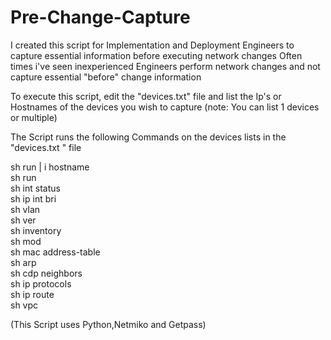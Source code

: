 # Pre-Change-Capture
I created this script for Implementation and Deployment Engineers to capture essential information before executing network changes
Often times i've seen inexperienced Engineers perform network changes and not capture essential "before" change information



To execute this script, edit the "devices.txt" file and list the Ip's or Hostnames of the devices you wish to capture
(note: You can list 1 devices or multiple)

The Script runs the following Commands on the devices lists in the "devices.txt " file

sh run | i hostname<br /> 
sh run<br /> 
sh int status<br /> 
sh ip int bri<br /> 
sh vlan<br /> 
sh ver<br /> 
sh inventory<br /> 
sh mod<br /> 
sh mac address-table<br /> 
sh arp<br /> 
sh cdp neighbors<br /> 
sh ip protocols<br /> 
sh ip route<br /> 
sh vpc<br /> 

(This Script uses Python,Netmiko and Getpass)
